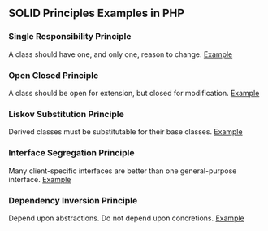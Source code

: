 ## SOLID Principles Examples in PHP

### Single Responsibility Principle
A class should have one, and only one, reason to change. [Example](./1-single-responsibility-principle.php)

### Open Closed Principle
A class should be open for extension, but closed for modification. [Example](./2-open-closed-principle.php)

### Liskov Substitution Principle
Derived classes must be substitutable for their base classes. [Example](./3-liskov-substitution-principle.php)

### Interface Segregation Principle
Many client-specific interfaces are better than one general-purpose interface. [Example](./4-interface-segregation-principle.php)

### Dependency Inversion Principle
Depend upon abstractions. Do not depend upon concretions. [Example](./5-dependency-inversion-principle.php)


